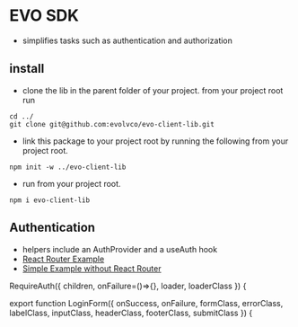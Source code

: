 # EVO SDK
- simplifies tasks such as authentication and authorization

## install
- clone the lib in the parent folder of your project. from your project root run 

```
cd ../
git clone git@github.com:evolvco/evo-client-lib.git
```

- link this package to your project root by running the following from your project root.

```npm init -w ../evo-client-lib```

- run from your project root.

```npm i evo-client-lib```

## Authentication
- helpers include an AuthProvider and a useAuth hook
- [React Router Example](docs/react-router-auth.md)
- [Simple Example without React Router](docs/simple-auth.md)




RequireAuth({ children, onFailure=()=>{}, loader, loaderClass }) {

export function LoginForm({
    onSuccess,
    onFailure,
    formClass,
    errorClass,
    labelClass,
    inputClass,
    headerClass,
    footerClass,
    submitClass
}) {